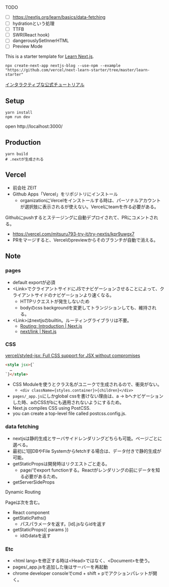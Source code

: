 TODO
* [ ] https://nextjs.org/learn/basics/data-fetching
* [ ] hydrationという処理
* [ ] TTFB
* [ ] SWR(React hook)
* [ ] dangerouslySetInnerHTML
* [ ] Preview Mode

This is a starter template for [Learn Next.js](https://nextjs.org/learn).

```shell
npx create-next-app nextjs-blog --use-npm --example "https://github.com/vercel/next-learn-starter/tree/master/learn-starter"
```

[インタラクティブな公式チュートリアル](https://nextjs.org/learn/basics/create-nextjs-app)


## Setup

```
yarn install
npm run dev
```

open http://localhost:3000/

## Production

```
yarn build
# .nextが生成される
```

## Vercel

* 前会社 ZEIT
* Github Apps「Vercel」をリポジトリにインストール
  * organizationにVercelをインストールする時は、パーソナルアカウントが選択肢に表示されるが使えない。Vercelにteamを作る必要がある。

Githubにpushするとステージングに自動デプロイされて、PRにコメントされる。
* https://vercel.com/mitsuru793-try-it/try-nextjs/kpr9uwgx7
* PRをマージすると、Vercelのpreviewからそのブランチが自動で消える。

## Note

### pages
* default exportが必須
* \<Link>でクライアントサイドにJSでナビゲーションさせることによって、クライアントサイドのナビゲーションより速くなる。
  * HTTPリクエストが発生しないため
  * bodyのcss backgroundを変更してトランジションしても、維持される。
* \<Link>はnextjsのbuiltin。ルーティングライブラリは不要。
  * [Routing: Introduction \| Next\.js](https://nextjs.org/docs/routing/introduction)
  * [next/link \| Next\.js](https://nextjs.org/docs/api-reference/next/link)
  
### CSS

[vercel/styled\-jsx: Full CSS support for JSX without compromises](https://github.com/vercel/styled-jsx)

```html
<style jsx>{`
  …
`}</style>
```

* CSS Moduleを使うとクラス名がユニークで生成されるので、衝突がない。
  * `<div className={styles.container}>{children}</div>`
* `pages/_app.js`にしかglobal cssを書けない理由は、a -> bへナビゲーションした時、aのCSSがbにも適用されないようにするため。
* Next.js compiles CSS using PostCSS.
* you can create a top-level file called postcss.config.js.
  
### data fetching

* nextjsは静的生成とサーバサイドレンダリングどちらも可能。ページごとに選べる。
* 最初に1回DBやFile Systemからfetchする場合は、データ付きで静的生成が可能。
* getStaticPropsは開発時はリクエストごと走る。
  * page/でexport functionする。Reactがレンダリングの前にデータを知る必要があるため。
* getServerSideProps

Dynamic Routing

Pageは次を含む。
* React component
* getStaticPaths()
  * パスパラメータを返す。\[id].jsならidを返す
* getStaticProps({ params })
  * idのdataを返す

  
### Etc
* \<html lang>を修正する時は\<Head>ではなく、\<Document>を使う。
* pages/_app.jsを追加した後はサーバーを再起動
* chrome developer consoleでcmd + shift + pでアクションパレットが開く。

 